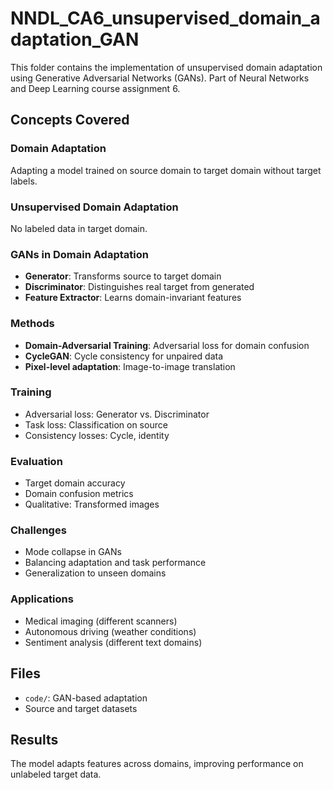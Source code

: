 # NNDL_CA6_unsupervised_domain_adaptation_GAN

This folder contains the implementation of unsupervised domain adaptation using Generative Adversarial Networks (GANs). Part of Neural Networks and Deep Learning course assignment 6.

## Concepts Covered

### Domain Adaptation

Adapting a model trained on source domain to target domain without target labels.

### Unsupervised Domain Adaptation

No labeled data in target domain.

### GANs in Domain Adaptation

- **Generator**: Transforms source to target domain
- **Discriminator**: Distinguishes real target from generated
- **Feature Extractor**: Learns domain-invariant features

### Methods

- **Domain-Adversarial Training**: Adversarial loss for domain confusion
- **CycleGAN**: Cycle consistency for unpaired data
- **Pixel-level adaptation**: Image-to-image translation

### Training

- Adversarial loss: Generator vs. Discriminator
- Task loss: Classification on source
- Consistency losses: Cycle, identity

### Evaluation

- Target domain accuracy
- Domain confusion metrics
- Qualitative: Transformed images

### Challenges

- Mode collapse in GANs
- Balancing adaptation and task performance
- Generalization to unseen domains

### Applications

- Medical imaging (different scanners)
- Autonomous driving (weather conditions)
- Sentiment analysis (different text domains)

## Files

- `code/`: GAN-based adaptation
- Source and target datasets

## Results

The model adapts features across domains, improving performance on unlabeled target data.
